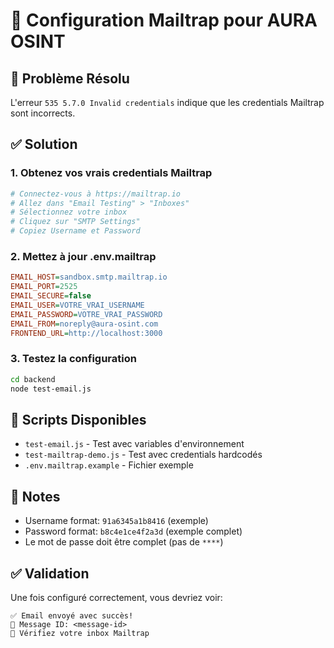 # 📧 Configuration Mailtrap pour AURA OSINT

## 🎯 Problème Résolu
L'erreur `535 5.7.0 Invalid credentials` indique que les credentials Mailtrap sont incorrects.

## ✅ Solution

### 1. Obtenez vos vrais credentials Mailtrap
```bash
# Connectez-vous à https://mailtrap.io
# Allez dans "Email Testing" > "Inboxes"
# Sélectionnez votre inbox
# Cliquez sur "SMTP Settings"
# Copiez Username et Password
```

### 2. Mettez à jour .env.mailtrap
```ini
EMAIL_HOST=sandbox.smtp.mailtrap.io
EMAIL_PORT=2525
EMAIL_SECURE=false
EMAIL_USER=VOTRE_VRAI_USERNAME
EMAIL_PASSWORD=VOTRE_VRAI_PASSWORD
EMAIL_FROM=noreply@aura-osint.com
FRONTEND_URL=http://localhost:3000
```

### 3. Testez la configuration
```bash
cd backend
node test-email.js
```

## 🔧 Scripts Disponibles
- `test-email.js` - Test avec variables d'environnement
- `test-mailtrap-demo.js` - Test avec credentials hardcodés
- `.env.mailtrap.example` - Fichier exemple

## 📝 Notes
- Username format: `91a6345a1b8416` (exemple)
- Password format: `b8c4e1ce4f2a3d` (exemple complet)
- Le mot de passe doit être complet (pas de `****`)

## ✅ Validation
Une fois configuré correctement, vous devriez voir:
```
✅ Email envoyé avec succès!
📧 Message ID: <message-id>
📨 Vérifiez votre inbox Mailtrap
```